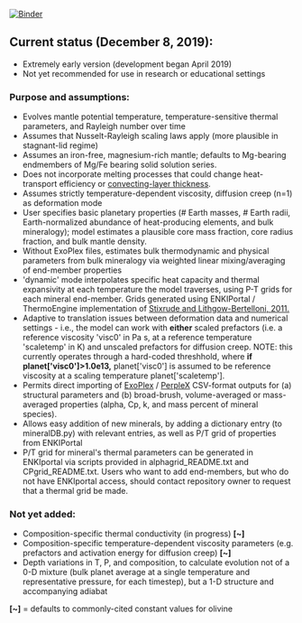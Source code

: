 [![Binder](https://mybinder.org/badge_logo.svg)](https://mybinder.org/v2/gh/camerianm/ExoEvo/master)


## Current status (December 8, 2019):
* Extremely early version (development began April 2019)
* Not yet recommended for use in research or educational settings

### Purpose and assumptions:
* Evolves mantle potential temperature, temperature-sensitive thermal parameters, and Rayleigh number over time
* Assumes that Nusselt-Rayleigh scaling laws apply (more plausible in stagnant-lid regime)
* Assumes an iron-free, magnesium-rich mantle; defaults to Mg-bearing endmembers of Mg/Fe bearing solid solution series.
* Does not incorporate melting processes that could change heat-transport efficiency or [convecting-layer thickness](https://doi.org/10.1089/ast.2017.1695). 
* Assumes strictly temperature-dependent viscosity, diffusion creep (n=1) as deformation mode
* User specifies basic planetary properties (# Earth masses, # Earth radii, Earth-normalized abundance of heat-producing elements, and bulk mineralogy); model estimates a plausible core mass fraction, core radius fraction, and bulk mantle density.
* Without ExoPlex files, estimates bulk thermodynamic and physical parameters from bulk mineralogy via weighted linear mixing/averaging of end-member properties
* 'dynamic' mode interpolates specific heat capacity and thermal expansivity at each temperature the model traverses, using P-T grids for each mineral end-member. Grids generated using ENKIPortal / ThermoEngine implementation of [Stixrude and Lithgow-Bertelloni, 2011.](https://doi.org/10.1111/j.1365-246X.2010.04890.x)
* Adaptive to translation issues between deformation data and numerical settings - i.e., the model can work with **either** scaled prefactors (i.e. a reference viscosity 'visc0' in Pa s, at a reference temperature 'scaletemp' in K) and unscaled prefactors for diffusion creep. NOTE: this currently operates through a hard-coded threshhold, where **if planet['visc0']>1.0e13,** planet['visc0'] is assumed to be reference viscosity at a scaling temperature planet['scaletemp'].
* Permits direct importing of [ExoPlex](https://github.com/CaymanUnterborn/ExoPlex) / [PerpleX](http://www.perplex.ethz.ch/) CSV-format outputs for (a) structural parameters and (b) broad-brush, volume-averaged or mass-averaged properties (alpha, Cp, k, and mass percent of mineral species).
* Allows easy addition of new minerals, by adding a dictionary entry (to mineralDB.py) with relevant entries, as well as P/T grid of properties from ENKIPortal
* P/T grid for mineral's thermal parameters can be generated in ENKIportal via scripts provided in alphagrid_README.txt and CPgrid_README.txt. Users who want to add end-members, but who do not have ENKIportal access, should contact repository owner to request that a thermal grid be made.

### Not yet added:
   * Composition-specific thermal conductivity (in progress) **[~]**
   * Composition-specific temperature-dependent viscosity parameters (e.g. prefactors and activation energy for diffusion creep) **[~]**
   * Depth variations in T, P, and composition, to calculate evolution not of a 0-D mixture (bulk planet average at a single temperature and representative pressure, for each timestep), but a 1-D structure and accompanying adiabat

**[~]** = defaults to commonly-cited constant values for olivine
